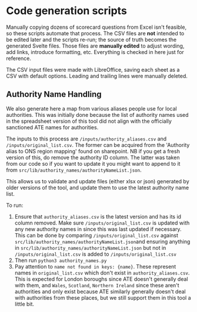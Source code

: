 # Code generation scripts

Manually copying dozens of scorecard questions from Excel isn't feasible, so these scripts automate that process. The CSV files are **not** intended to be edited later and the scripts re-run; the source of truth becomes the generated Svelte files. Those files are **manually edited** to adjust wording, add links, introduce formatting, etc. Everything is checked in here just for reference.

The CSV input files were made with LibreOffice, saving each sheet as a CSV with default options. Leading and trailing lines were manually deleted.

## Authority Name Handling
We also generate here a map from various aliases people use for local authorities. This was initially done because the list of authority names used in the spreadsheet version of this tool did not align with the officially sanctioned ATE names for authorities.

The inputs to this process are `/inputs/authority_aliases.csv` and `/inputs/original_list.csv`. The former can be acquired from the 'Authority alias to ONS region mapping' found on sharepoint. NB if you get a fresh version of this, do remove the authority ID column. The latter was taken from our code so if you want to update it you might want to append to it from `src/lib/authority_names/authorityNameList.json`.

This allows us to validate and update files (either xlsx or json) generated by older versions of the tool, and update them to use the latest authority name list.

To run:
1. Ensure that `authority_aliases.csv` is the latest version and has its id column removed. Make sure `/inputs/original_list.csv` is updated with any new authority names in since this was last updated if necessary. This can be done by comparing `/inputs/original_list.csv` against `src/lib/authority_names/authorityNameList.json`and ensuring anything in `src/lib/authority_names/authorityNameList.json` but not in `/inputs/original_list.csv` is added to `/inputs/original_list.csv`
2. Then run `python3 authority_names.py`
3. Pay attention to `name not found in keys: {name}`. These represent names in `original_list.csv` which don't exist in `authority_aliases.csv`. This is expected for London boroughs since ATE doesn't generally deal with them, and `Wales`, `Scotland`, `Northern Ireland` since these aren't authorities and only exist because ATE similarly generally doesn't deal with authorities from these places, but we still support them in this tool a little bit.
